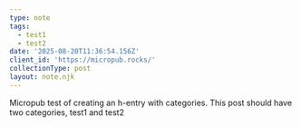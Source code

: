 ```yaml
---
type: note
tags:
  - test1
  - test2
date: '2025-08-20T11:36:54.156Z'
client_id: 'https://micropub.rocks/'
collectionType: post
layout: note.njk
---
```

Micropub test of creating an h-entry with categories. This post should have two categories, test1 and test2
